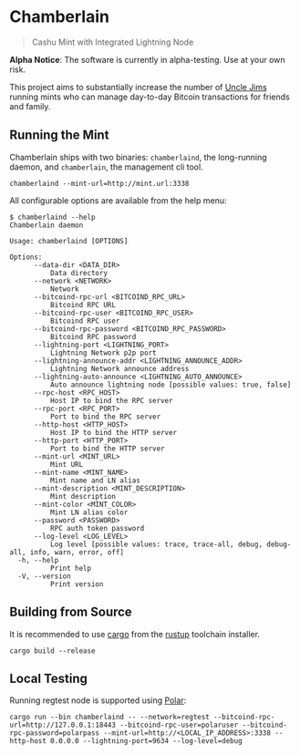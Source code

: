 # Chamberlain
> Cashu Mint with Integrated Lightning Node

**Alpha Notice**: The software is currently in alpha-testing. Use at your own risk.

This project aims to substantially increase the number of [Uncle Jims](https://thebitcoinmanual.com/behind-btc/nodes/uncle-jim-node/) running mints who can manage day-to-day Bitcoin transactions for friends and family.

## Running the Mint

Chamberlain ships with two binaries: `chamberlaind`, the long-running daemon, and `chamberlain`, the management cli tool.

```
chamberlaind --mint-url=http://mint.url:3338
```

All configurable options are available from the help menu:

```
$ chamberlaind --help
Chamberlain daemon

Usage: chamberlaind [OPTIONS]

Options:
      --data-dir <DATA_DIR>
          Data directory
      --network <NETWORK>
          Network
      --bitcoind-rpc-url <BITCOIND_RPC_URL>
          Bitcoind RPC URL
      --bitcoind-rpc-user <BITCOIND_RPC_USER>
          Bitcoind RPC user
      --bitcoind-rpc-password <BITCOIND_RPC_PASSWORD>
          Bitcoind RPC password
      --lightning-port <LIGHTNING_PORT>
          Lightning Network p2p port
      --lightning-announce-addr <LIGHTNING_ANNOUNCE_ADDR>
          Lightning Network announce address
      --lightning-auto-announce <LIGHTNING_AUTO_ANNOUNCE>
          Auto announce lightning node [possible values: true, false]
      --rpc-host <RPC_HOST>
          Host IP to bind the RPC server
      --rpc-port <RPC_PORT>
          Port to bind the RPC server
      --http-host <HTTP_HOST>
          Host IP to bind the HTTP server
      --http-port <HTTP_PORT>
          Port to bind the HTTP server
      --mint-url <MINT_URL>
          Mint URL
      --mint-name <MINT_NAME>
          Mint name and LN alias
      --mint-description <MINT_DESCRIPTION>
          Mint description
      --mint-color <MINT_COLOR>
          Mint LN alias color
      --password <PASSWORD>
          RPC auth token password
      --log-level <LOG_LEVEL>
          Log level [possible values: trace, trace-all, debug, debug-all, info, warn, error, off]
  -h, --help
          Print help
  -V, --version
          Print version
```

## Building from Source

It is recommended to use [cargo](https://github.com/rust-lang/cargo) from the [rustup](https://rustup.rs/) toolchain installer.

```
cargo build --release
```

## Local Testing

Running regtest node is supported using [Polar](https://lightningpolar.com/):

```
cargo run --bin chamberlaind -- --network=regtest --bitcoind-rpc-url=http://127.0.0.1:18443 --bitcoind-rpc-user=polaruser --bitcoind-rpc-password=polarpass --mint-url=http://<LOCAL_IP_ADDRESS>:3338 --http-host 0.0.0.0 --lightning-port=9634 --log-level=debug
```